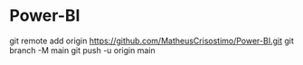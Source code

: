 # Power-BI
git remote add origin https://github.com/MatheusCrisostimo/Power-BI.git
git branch -M main
git push -u origin main

